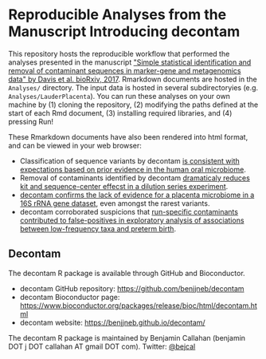 # Reproducible Analyses from the Manuscript Introducing decontam

This repository hosts the reproducible workflow that performed the analyses presented in the manuscript ["Simple statistical identification and removal of contaminant sequences in marker-gene and metagenomics data" by Davis et al. bioRxiv, 2017](https://www.biorxiv.org/content/early/2017/11/17/221499).
Rmarkdown documents are hosted in the `Analyses/` directory. The input data is hosted in several subdirectoryies (e.g. `Analyses/LauderPlacenta`).
You can run these analyses on your own machine by (1) cloning the repository, (2) modifying the paths defined at the start of each Rmd document, (3) installing required libraries, and (4) pressing Run!

These Rmarkdown documents have also been rendered into html format, and can be viewed in your web browser:

* Classification of sequence variants by decontam [is consistent with expectations based on prior evidence in the human oral microbiome](https://benjjneb.github.io/DecontamManuscript/Analyses/oral_contamination.html).
* Removal of contaminants identified by decontam [dramaticaly reduces kit and sequence-center effecst in a dilution series experiment](https://benjjneb.github.io/DecontamManuscript/Analyses/salter_metagenomics.html).
* [decontam confirms the lack of evidence for a placenta microbiome in a 16S rRNA gene dataset](https://benjjneb.github.io/DecontamManuscript/Analyses/lauder_placenta.html), even amongst the rarest variants.
* decontam corroborated suspicions that [run-specific contaminants contributed to false-positives in exploratory analysis of associations between low-frequency taxa and preterm birth](https://benjjneb.github.io/DecontamManuscript/Analyses/callahan_ptb.html).

## Decontam

The decontam R package is available through GitHub and Bioconductor.

* decontam GitHub repository: https://github.com/benjjneb/decontam
* decontam Bioconductor page: https://www.bioconductor.org/packages/release/bioc/html/decontam.html
* decontam website: https://benjjneb.github.io/decontam/

The decontam R package is maintained by Benjamin Callahan (benjamin DOT j DOT callahan AT gmail DOT com). Twitter: [\@bejcal](https://twitter.com/bejcal)
